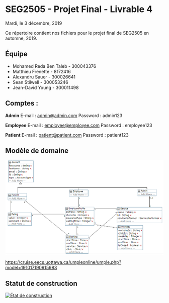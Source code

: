 # SEG2505 - Projet Final - Livrable 4
Mardi, le 3 décembre, 2019

Ce répertoire contient nos fichiers pour le projet final de SEG2505 en automne, 2019.

## Équipe
* Mohamed Reda Ben Taleb - 300043376
* Matthieu Frenette - 8172416
* Alexandru Sauer - 300026641
* Sean Stilwell - 300053246
* Jean-David Young - 300011498

## Comptes :
**Admin** E-mail : admin@admin.com   Password : admin123

**Employee** E-mail : employee@employee.com   Password : employee123

**Patient** E-mail : patient@patient.com   Password : patient123

## Modèle de domaine

![Modèle de domaine UML](domain-model.PNG)

https://cruise.eecs.uottawa.ca/umpleonline/umple.php?model=191017190915983

## Statut de construction

[![État de construction](https://circleci.com/gh/SEG2105-uottawa/seg2505-projet-equipe-a19-3/tree/master.svg?style=svg&circle-token=ad953d71f4e007bd4717de8904303c83d1554763)](https://circleci.com/gh/SEG2105-uottawa/seg2505-projet-equipe-a19-3/tree/master)
